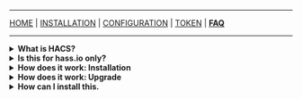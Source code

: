 ***

[HOME](/hacs/) | [INSTALLATION](/hacs/install) | [CONFIGURATION](/hacs/configure) | [TOKEN](/hacs/token) | [**FAQ**](/hacs/faq)

***

<details><summary><b>What is HACS?</b></summary>
</br>
HACS is an abbreviation of "Home Assistant Community Store".
</br></br>
Although "Store" is not "technically" correct, since nothing is sold, it's more like a marketplace? but "HACM" didn't have the same ring to it.
</br></br>
<b>Higlighs of what HACS can do:</b>
</br>
- Help you discover new integrations and plugins.
</br>
- Help you install (download) new integrations and plugins.
</br>
- Help you keep track of your integrations and plugins.
</br></br>
</details>

<details><summary><b>Is this for hass.io only?</b></summary>
</br>
No, it's not.
</br>
You can use this on _any_ Home Assistant installation.
</br></br>
<i>Windows might have issues, but if you are running HA on Windows you are probably used to that.</i>
</br></br>
</details>

<details><summary><b>How does it work: Installation</b></summary>
</br>
When you install an element this is what's happening:
</br>
1. The local target directory(folder) is deleted.
</br>
2. A new local target directory is created.
</br>
3. All expected files are downloaded to that directory.
</br></br>
</details>

<details><summary><b>How does it work: Upgrade</b></summary>
</br>
The same as installation.
</br></br>
</details>

<details><summary><b>How can I install this.</b></summary>
</br>
Look at the <a href="https://custom-components.github.io/hacs/install">installation documentation.</a>
</br></br>
</details>